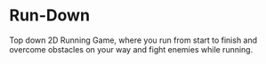 # Run-Down
Top down 2D Running Game, where you run from start to finish and overcome obstacles on your way and fight enemies while running.
